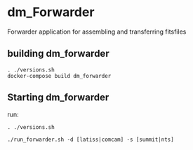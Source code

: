 # dm_Forwarder
Forwarder application for assembling and transferring fitsfiles

## building dm_forwarder
    . ./versions.sh
    docker-compose build dm_forwarder

## Starting dm_forwarder
run:

    . ./versions.sh
    
    ./run_forwarder.sh -d [latiss|comcam] -s [summit|nts]

